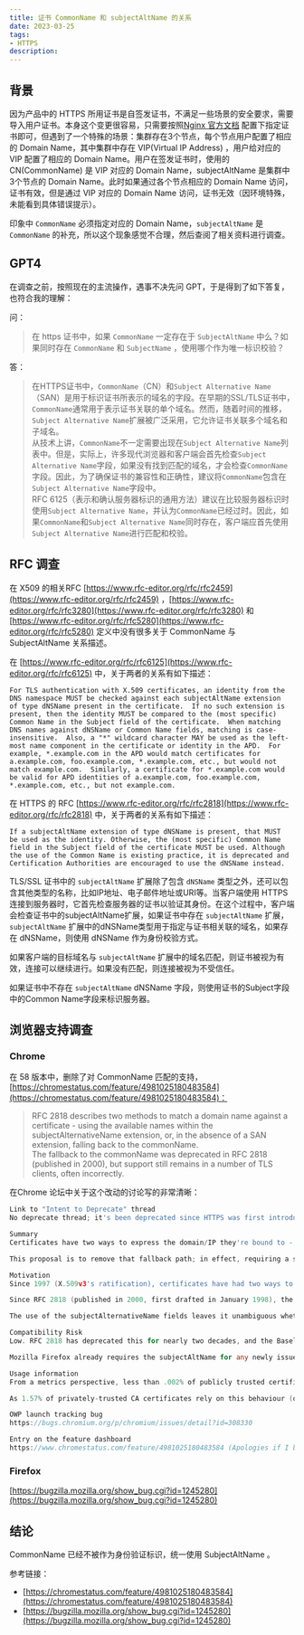 ```yaml
---
title: 证书 CommonName 和 subjectAltName 的关系
date: 2023-03-25
tags:
- HTTPS
description: 
---
```



## 背景

因为产品中的 HTTPS 所用证书是自签发证书，不满足一些场景的安全要求，需要导入用户证书。本身这个变更很容易，只需要按照[Nginx 官方文档]([http://nginx.org/en/docs/http/configuring_https_servers.html](http://nginx.org/en/docs/http/configuring_https_servers.html))  配置下指定证书即可，但遇到了一个特殊的场景：集群存在3个节点，每个节点用户配置了相应的 Domain Name，其中集群中存在 VIP(Virtual IP Address) ，用户给对应的 VIP 配置了相应的 Domain Name。用户在签发证书时，使用的 CN(CommonName) 是 VIP 对应的 Domain Name，subjectAltName 是集群中3个节点的 Domain Name。此时如果通过各个节点相应的 Domain Name 访问，证书有效，但是通过 VIP 对应的 Domain Name 访问，证书无效（因环境特殊，未能看到具体错误提示）。

印象中 `CommonName` 必须指定对应的 Domain Name，`subjectAltName` 是 `CommonName` 的补充，所以这个现象感觉不合理，然后查阅了相关资料进行调查。

## GPT4

在调查之前，按照现在的主流操作，遇事不决先问 GPT，于是得到了如下答复，也符合我的理解：

问：
>在 https 证书中，如果 `CommonName` 一定存在于 `SubjectAltName` 中么？如果同时存在 `CommonName` 和 `SubjectName` ，使用哪个作为唯一标识校验？

答：
>在HTTPS证书中，`CommonName`（CN）和`Subject Alternative Name`（SAN）是用于标识证书所表示的域名的字段。在早期的SSL/TLS证书中，`CommonName`通常用于表示证书关联的单个域名。然而，随着时间的推移，`Subject Alternative Name`扩展被广泛采用，它允许证书关联多个域名和子域名。  
> 从技术上讲，`CommonName`不一定需要出现在`Subject Alternative Name`列表中。但是，实际上，许多现代浏览器和客户端会首先检查`Subject Alternative Name`字段，如果没有找到匹配的域名，才会检查`CommonName`字段。因此，为了确保证书的兼容性和正确性，建议将`CommonName`包含在`Subject Alternative Name`字段中。   
> RFC 6125（表示和确认服务器标识的通用方法）建议在比较服务器标识时使用`Subject Alternative Name`，并认为`CommonName`已经过时。因此，如果`CommonName`和`Subject Alternative Name`同时存在，客户端应首先使用`Subject Alternative Name`进行匹配和校验。

## RFC 调查

在 X509 的相关RFC [https://www.rfc-editor.org/rfc/rfc2459](https://www.rfc-editor.org/rfc/rfc2459) ，[https://www.rfc-editor.org/rfc/rfc3280](https://www.rfc-editor.org/rfc/rfc3280) 和 [https://www.rfc-editor.org/rfc/rfc5280](https://www.rfc-editor.org/rfc/rfc5280) 定义中没有很多关于 CommonName 与 SubjectAltName 关系描述。

在 [https://www.rfc-editor.org/rfc/rfc6125](https://www.rfc-editor.org/rfc/rfc6125) 中，关于两者的关系有如下描述：

```
For TLS authentication with X.509 certificates, an identity from the
DNS namespace MUST be checked against each subjectAltName extension
of type dNSName present in the certificate.  If no such extension is
present, then the identity MUST be compared to the (most specific)
Common Name in the Subject field of the certificate.  When matching
DNS names against dNSName or Common Name fields, matching is case-
insensitive.  Also, a "*" wildcard character MAY be used as the left-
most name component in the certificate or identity in the APD.  For
example, *.example.com in the APD would match certificates for
a.example.com, foo.example.com, *.example.com, etc., but would not
match example.com.  Similarly, a certificate for *.example.com would
be valid for APD identities of a.example.com, foo.example.com,
*.example.com, etc., but not example.com.
```

在 HTTPS 的 RFC [https://www.rfc-editor.org/rfc/rfc2818](https://www.rfc-editor.org/rfc/rfc2818) 中，关于两者的关系有如下描述：

```
If a subjectAltName extension of type dNSName is present, that MUST
be used as the identity. Otherwise, the (most specific) Common Name
field in the Subject field of the certificate MUST be used. Although
the use of the Common Name is existing practice, it is deprecated and
Certification Authorities are encouraged to use the dNSName instead.
```

TLS/SSL 证书中的 `subjectAltName` 扩展除了包含 `dNSName` 类型之外，还可以包含其他类型的名称，比如IP地址、电子邮件地址或URI等。当客户端使用 HTTPS 连接到服务器时，它首先检查服务器的证书以验证其身份。在这个过程中，客户端会检查证书中的subjectAltName扩展，如果证书中存在 `subjectAltName` 扩展， `subjectAltName` 扩展中的dNSName类型用于指定与证书相关联的域名，如果存在 dNSName，则使用 dNSName 作为身份校验方式。

如果客户端的目标域名与 `subjectAltName` 扩展中的域名匹配，则证书被视为有效，连接可以继续进行。如果没有匹配，则连接被视为不受信任。

如果证书中不存在 `subjectAltName` dNSName 字段，则使用证书的Subject字段中的Common Name字段来标识服务器。

## 浏览器支持调查

### Chrome

在 58 版本中，删除了对 CommonName 匹配的支持，[https://chromestatus.com/feature/4981025180483584](https://chromestatus.com/feature/4981025180483584)： 

> RFC 2818 describes two methods to match a domain name against a certificate - using the available names within the subjectAlternativeName extension, or, in the absence of a SAN extension, falling back to the commonName.  
The fallback to the commonName was deprecated in RFC 2818 (published in 2000), but support still remains in a number of TLS clients, often incorrectly.


在Chrome 论坛中关于这个改动的讨论写的非常清晰：

```go
Link to "Intent to Deprecate" thread
No deprecate thread; it's been deprecated since HTTPS was first introduced (RFC 2818) in 2000.

Summary
Certificates have two ways to express the domain/IP they're bound to - one which is unstructured and ambiguous (commonName), and one which is well-defined (subjectAltName). In the absence of any subjectAltNames, Chrome currently falls back to comparing the domain against the commonName, if present.

This proposal is to remove that fallback path; in effect, requiring a subjectAltName. Ideally, we would do this for all certificates (publicly trusted and privately trusted), but if there are concerns about compat risk, we can restrict it to publicly trusted certificates.

Motivation
Since 1997 (X.509v3's ratification), certificates have had two ways to express a binding to a domain name - either via the commonName attribute within the certificate's subject, or via the explicitly typed (dNSName or iPAddress) of the SubjectAlternativeName Extension.

Since RFC 2818 (published in 2000, first drafted in January 1998), the use of the commonName field has been considered deprecated, because it's ambiguous and untyped - that is, it might contain a human-readable name or it might be a domain name.

The use of the subjectAlternativeName fields leaves it unambiguous whether a certificate is expressing a binding to an IP address or a domain name, and is fully defined in terms of its interaction with Name Constraints. commonName, however, is ambiguous, and because of this, support for the commonName has been a source of security bugs - in both Chrome and the libraries it uses and within the TLS ecosystem at large.

Compatibility Risk
Low. RFC 2818 has deprecated this for nearly two decades, and the Baseline Requirements (which all publicly trusted CAs must abide by) has required the presence of a subjectAltName since 2012.

Mozilla Firefox already requires the subjectAltName for any newly issued publicly trusted certificates since Firefox 48 ( https://bugzilla.mozilla.org/show_bug.cgi?id=1245280 ).

Usage information
From a metrics perspective, less than .002% of publicly trusted certificate validations would require this behaviour (Net.CertCommonNameFallback minus Net.CertCommonNameFallbackPrivateCA).

As 1.57% of privately-trusted CA certificates rely on this behaviour (or 0.1% of all certificate validations), it may be premature to deprecate it for privately-trusted CAs; alternatively, we could remove it with an enterprise policy to allow it for a limited number of releases. Unfortunately, despite being deprecated for nearly 20 years, it's unlikely we'd be able to drive this number down (and improve the security of the ecosystem) without taking further action.

OWP launch tracking bug
https://bugs.chromium.org/p/chromium/issues/detail?id=308330

Entry on the feature dashboard
https://www.chromestatus.com/feature/4981025180483584 (Apologies if I botched this; not sure how to capture "The standard says this is deprecated, and Mozilla supports deprecating")
```

### Firefox

[https://bugzilla.mozilla.org/show_bug.cgi?id=1245280](https://bugzilla.mozilla.org/show_bug.cgi?id=1245280)

## 结论

CommonName 已经不被作为身份验证标识，统一使用 SubjectAltName 。

参考链接：

- [https://chromestatus.com/feature/4981025180483584](https://chromestatus.com/feature/4981025180483584)
- [https://bugzilla.mozilla.org/show_bug.cgi?id=1245280](https://bugzilla.mozilla.org/show_bug.cgi?id=1245280)